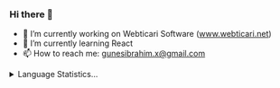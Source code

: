 ### Hi there 👋
- 🔭 I’m currently working on Webticari Software (www.webticari.net)
- 🌱 I’m currently learning React
- 📫 How to reach me: gunesibrahim.x@gmail.com




<!-- Proudly created with GPRM ( https://gprm.itsvg.in ) -->

<details>
  <summary>Language Statistics...</summary>
  <p>
    <img height="300px" src="https://wakatime.com/share/@4e0e8f30-4d40-4211-b8c6-dd636446c236/f872322f-d65e-4d48-8929-6d8cdcf21107.svg">
  </p>
</details>
